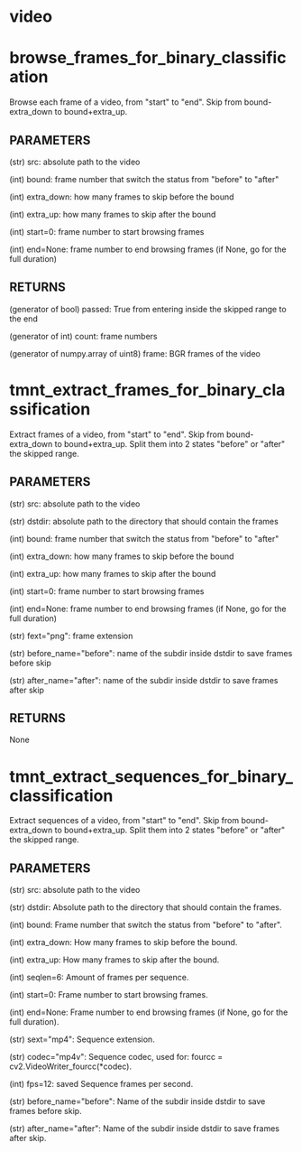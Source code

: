 # video

# browse_frames_for_binary_classification


Browse each frame of a video, from "start" to "end".
Skip from bound-extra_down to bound+extra_up.

PARAMETERS
------
(str) src:
absolute path to the video

(int) bound:
frame number that switch the status from "before" to "after"

(int) extra_down:
how many frames to skip before the bound

(int) extra_up:
how many frames to skip after the bound

(int) start=0:
frame number to start browsing frames

(int) end=None:
frame number to end browsing frames (if None, go for the full duration)

RETURNS
------
(generator of bool) passed:
True from entering inside the skipped range to the end

(generator of int) count:
frame numbers

(generator of numpy.array of uint8) frame:
BGR frames of the video


# tmnt_extract_frames_for_binary_classification


Extract frames of a video, from "start" to "end".
Skip from bound-extra_down to bound+extra_up.
Split them into 2 states "before" or "after" the skipped range.

PARAMETERS
------
(str) src:
absolute path to the video

(str) dstdir:
absolute path to the directory that should contain the frames

(int) bound:
frame number that switch the status from "before" to "after"

(int) extra_down:
how many frames to skip before the bound

(int) extra_up:
how many frames to skip after the bound

(int) start=0:
frame number to start browsing frames

(int) end=None:
frame number to end browsing frames (if None, go for the full duration)

(str) fext="png":
frame extension

(str) before_name="before":
name of the subdir inside dstdir to save frames before skip

(str) after_name="after":
name of the subdir inside dstdir to save frames after skip

RETURNS
-------
None


# tmnt_extract_sequences_for_binary_classification


Extract sequences of a video, from "start" to "end".
Skip from bound-extra_down to bound+extra_up.
Split them into 2 states "before" or "after" the skipped range.

PARAMETERS
----------
(str) src:
absolute path to the video

(str) dstdir:
Absolute path to the directory that should contain the frames.

(int) bound:
Frame number that switch the status from "before" to "after".

(int) extra_down:
How many frames to skip before the bound.

(int) extra_up:
How many frames to skip after the bound.

(int) seqlen=6:
Amount of frames per sequence.

(int) start=0:
Frame number to start browsing frames.

(int) end=None:
Frame number to end browsing frames (if None, go for the full duration).

(str) sext="mp4":
Sequence extension.

(str) codec="mp4v":
Sequence codec, used for: fourcc = cv2.VideoWriter_fourcc(*codec).

(int) fps=12:
saved Sequence frames per second.

(str) before_name="before":
Name of the subdir inside dstdir to save frames before skip.

(str) after_name="after":
Name of the subdir inside dstdir to save frames after skip.


